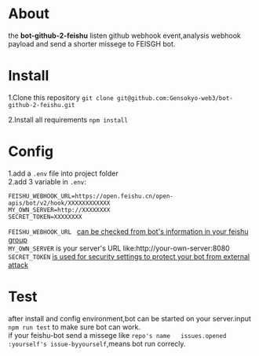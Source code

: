 # About
the **bot-github-2-feishu** listen github webhook event,analysis webhook payload and send a shorter missege to FEISGH bot.
# Install
1.Clone this repository `git clone git@github.com:Gensokyo-web3/bot-github-2-feishu.git`

2.Install all requirements `npm install`
# Config
1.add a `.env` file into project folder   
2.add 3 variable in `.env`:  
```
FEISHU_WEBHOOK_URL=https://open.feishu.cn/open-apis/bot/v2/hook/XXXXXXXXXXXX
MY_OWN_SERVER=http://XXXXXXXX
SECRET_TOKEN=XXXXXXXX
```
`FEISHU_WEBHOOK_URL ` [can be checked from bot's information in your feishu group](https://www.feishu.cn/hc/zh-CN/articles/244506653275)  
`MY_OWN_SERVER` is your server's URL like:http://your-own-server:8080  
`SECRET_TOKEN` [is used for security settings to protect your bot from external attack](https://docs.github.com/cn/developers/webhooks-and-events/webhooks/securing-your-webhooks)

# Test
after install and config environment,bot can be started on your server.input `npm run test` to make sure bot can work.  
if your feishu-bot send a missege like `repo's name   issues.opened   :yourself's issue-byyourself`,means bot run correcly.